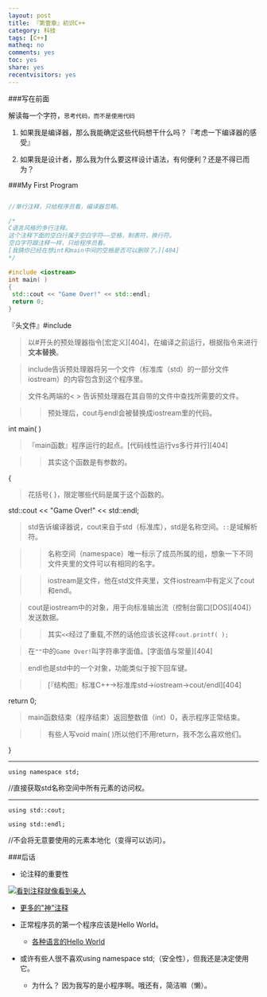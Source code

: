 ```yaml
---
layout: post 
title: 『第壹章』初识C++
category: 科技
tags: [C++]
matheq: no
comments: yes
toc: yes
share: yes
recentvisitors: yes
---
```


###写在前面

解读每一个字符，`思考代码，而不是使用代码`

1. 如果我是编译器，那么我能确定这些代码想干什么吗？『考虑一下编译器的感受』

2. 如果我是设计者，那么我为什么要这样设计语法，有何便利？还是不得已而为？

###My First Program

```c++

//单行注释，只给程序员看，编译器忽略。

/*
C语言风格的多行注释。
这个注释下面的空白行属于空白字符——空格，制表符，换行符。
空白字符跟注释一样，只给程序员看。
[我猜你已经在想int和main中间的空格是否可以删除了。][404]
*/

#include <iostream>
int main( )
{
 std::cout << "Game Over!" << std::endl;
 return 0;
}

```

『头文件』#include <iostream>

>以#开头的预处理器指令[宏定义][404]，在编译之前运行，根据指令来进行**文本替换**。

>include告诉预处理器将另一个文件（标准库（std）的一部分文件iostream）的内容包含到这个程序里。

>文件名两端的< > 告诉预处理器在其自带的文件中查找所需要的文件。

>>预处理后，cout与endl会被替换成iostream里的代码。

int main( )

>『main函数』程序运行的起点。[代码线性运行vs多行并行][404]

>>其实这个函数是有参数的。

{

>花括号{ }，限定哪些代码是属于这个函数的。

std::cout << "Game Over!" << std::endl;

>std告诉编译器说，cout来自于std（标准库），std是名称空间。`::`是域解析符。

>>名称空间（namespace）唯一标示了成员所属的组，想象一下不同文件夹里的文件可以有相同的名字。

>>iostream是文件，他在std文件夹里，文件iostream中有定义了cout和endl。

>cout是iostream中的对象，用于向标准输出流（控制台窗口[DOS][404]）发送数据。

>>其实`<<`经过了重载,不然的话他应该长这样`cout.printf( );`

>在`""`中的`Game Over!`叫字符串字面值。[字面值与常量][404]

>endl也是std中的一个对象，功能类似于按下回车键。

>>[『结构图』标准C++->标准库std->iostream->cout/endl][404]

return 0;

>main函数结束（程序结束）返回整数值（int）0，表示程序正常结束。

>>有些人写void main( )所以他们不用return，我不怎么喜欢他们。 

}

---

`using namespace std;`

//直接获取std名称空间中所有元素的访问权。

---

`using std::cout;`

`using std::endl;`

//不会将无意要使用的元素本地化（变得可以访问）。

###后话

- 论注释的重要性

<a class="fancybox" rel="gallery1" href="http://ww4.sinaimg.cn/large/8935112btw1eqdn0czas1j20al03j3yh.jpg" title="看到注释就像看到亲人"><img src="http://ww4.sinaimg.cn/large/8935112btw1eqdn0czas1j20al03j3yh.jpg" alt="看到注释就像看到亲人" /></a>

- [更多的"神"注释][1]

- 正常程序员的第一个程序应该是Hello World。

    - [各种语言的Hello World](http://www.roesler-ac.de/wolfram/hello.htm)

- 或许有些人很不喜欢using namespace std;（安全性），但我还是决定使用它。

  - 为什么？ 因为我写的是小程序啊。哦还有，简洁嘛（懒）。

[1]: http://stackoverflow.com/questions/184618/what-is-the-best-comment-in-source-code-you-have-ever-encountered?page=1&tab=votes#tab-top

